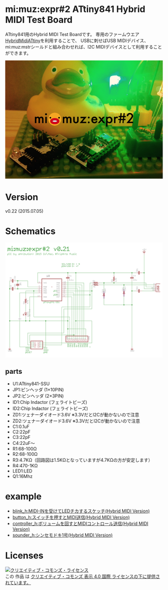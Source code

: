 # mi:muz:expr#2 ATtiny841 Hybrid MIDI Test Board 

ATtiny841用のHybrid MIDI Test Boardです。
専用のファームウエア[HybridMidiATtiny](https://github.com/tadfmac/mi-muz/tree/master/arduino/libraries/HybridMidiAttiny)を利用することで、
USBに刺せばUSB MIDIデバイス、mi:muz:mstrシールドと組み合わせれば、I2C MIDIデバイスとして利用することができます。

![mi:muz:expr#2](./mimuz-expr2-image.png)

# Version

v0.22 (2015.07.05)

# Schematics

![mimuz-expr2-v021.png](./mimuz-expr2-v021.png)

## parts

- U1:ATtiny841-SSU
- JP1:ピンヘッダ (1×10PIN)
- JP2:ピンヘッダ (2×3PIN)
- ID1:Chip Indactor (フェライトビーズ)
- ID2:Chip Indactor (フェライトビーズ)
- ZD1:ツェナーダイオード3.6V ※3.3VだとI2Cが動かないので注意
- ZD2:ツェナーダイオード3.6V ※3.3VだとI2Cが動かないので注意
- C1:0.1uF
- C2:22pF
- C3:22pF
- C4:22uF〜
- R1:68-100Ω
- R2:68-100Ω
- R3:4.7KΩ（回路図は1.5KΩとなっていますが4.7KΩの方が安定します）
- R4:470-1KΩ
- LED1:LED
- Q1:16Mhz

# example

- [blink_h:MIDI-INを受けてLEDチカするスケッチ(Hybrid MIDI Version)](../../arduino/libraries/HybridMidiAttiny/examples/blink_h)
- [button_h:スイッチを押すとMIDI送信(Hybrid MIDI Version)](../../arduino/libraries/HybridMidiAttiny/examples/button_h)
- [controller_h:ボリュームを回すとMIDIコントロール送信(Hybrid MIDI Version)](../../arduino/libraries/HybridMidiAttiny/examples/controller_h)
- [sounder_h:シンセモドキ1号(Hybrid MIDI Version)](../../arduino/libraries/HybridMidiAttiny/examples/sounder_h)

# Licenses

<a rel="license" href="http://creativecommons.org/licenses/by/4.0/"><img alt="クリエイティブ・コモンズ・ライセンス" style="border-width:0" src="https://i.creativecommons.org/l/by/4.0/88x31.png" /></a><br />この 作品 は <a rel="license" href="http://creativecommons.org/licenses/by/4.0/">クリエイティブ・コモンズ 表示 4.0 国際 ライセンスの下に提供されています。</a>






